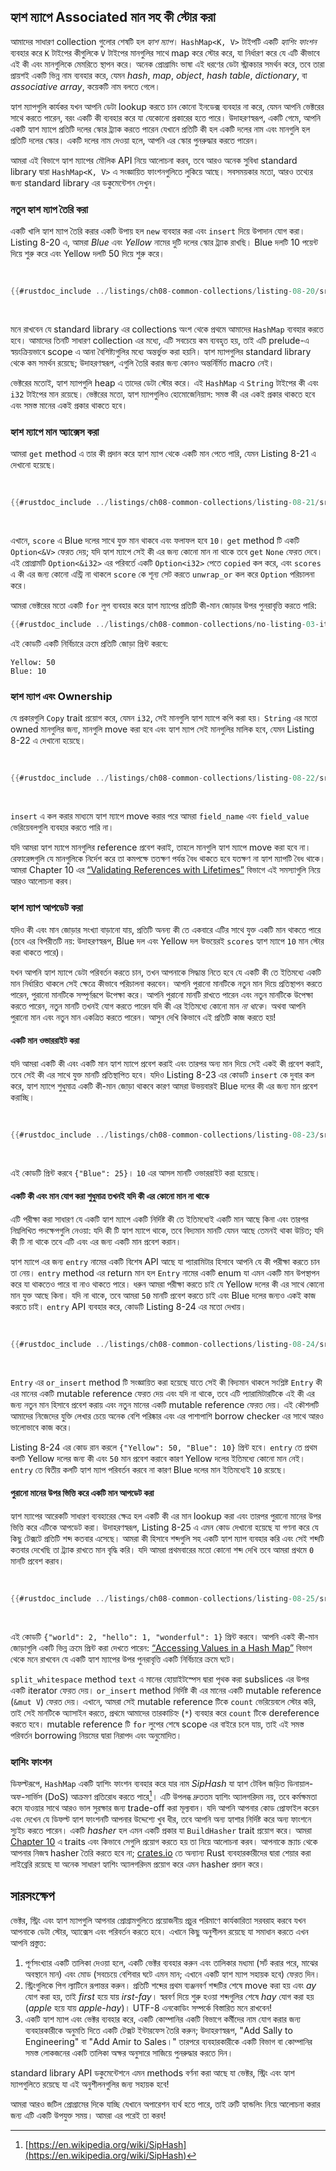 ## হ্যাশ ম্যাপে Associated মান সহ কী স্টোর করা

আমাদের সাধারণ collection গুলোর শেষটি হল _হ্যাশ ম্যাপ_। `HashMap<K, V>` টাইপটি একটি _হ্যাশিং ফাংশন_ ব্যবহার করে `K` টাইপের কীগুলিকে `V` টাইপের মানগুলির সাথে map করে স্টোর করে, যা নির্ধারণ করে যে এটি কীভাবে এই কী এবং মানগুলিকে মেমরিতে স্থাপন করে। অনেক প্রোগ্রামিং ভাষা এই ধরণের ডেটা স্ট্রাকচার সমর্থন করে, তবে তারা প্রায়শই একটি ভিন্ন নাম ব্যবহার করে, যেমন _hash_, _map_, _object_, _hash table_, _dictionary_, বা _associative array_, কয়েকটি নাম বলতে গেলে।

হ্যাশ ম্যাপগুলি কার্যকর যখন আপনি ডেটা lookup করতে চান কোনো ইনডেক্স ব্যবহার না করে, যেমন আপনি ভেক্টরের সাথে করতে পারেন, বরং একটি কী ব্যবহার করে যা যেকোনো প্রকারের হতে পারে। উদাহরণস্বরূপ, একটি গেমে, আপনি একটি হ্যাশ ম্যাপে প্রতিটি দলের স্কোর ট্র্যাক করতে পারেন যেখানে প্রতিটি কী হল একটি দলের নাম এবং মানগুলি হল প্রতিটি দলের স্কোর। একটি দলের নাম দেওয়া হলে, আপনি এর স্কোর পুনরুদ্ধার করতে পারেন।

আমরা এই বিভাগে হ্যাশ ম্যাপের মৌলিক API নিয়ে আলোচনা করব, তবে আরও অনেক সুবিধা standard library দ্বারা `HashMap<K, V>` এ সংজ্ঞায়িত ফাংশনগুলিতে লুকিয়ে আছে। সবসময়কার মতো, আরও তথ্যের জন্য standard library এর ডকুমেন্টেশন দেখুন।

### নতুন হ্যাশ ম্যাপ তৈরি করা

একটি খালি হ্যাশ ম্যাপ তৈরি করার একটি উপায় হল `new` ব্যবহার করা এবং `insert` দিয়ে উপাদান যোগ করা। Listing 8-20 এ, আমরা _Blue_ এবং _Yellow_ নামের দুটি দলের স্কোর ট্র্যাক রাখছি। Blue দলটি 10 পয়েন্ট দিয়ে শুরু করে এবং Yellow দলটি 50 দিয়ে শুরু করে।

<Listing number="8-20" caption="একটি নতুন হ্যাশ ম্যাপ তৈরি করা এবং কিছু কী এবং মান প্রবেশ করানো">

```rust
{{#rustdoc_include ../listings/ch08-common-collections/listing-08-20/src/main.rs:here}}
```

</Listing>

মনে রাখবেন যে standard library এর collections অংশ থেকে প্রথমে আমাদের `HashMap` ব্যবহার করতে হবে। আমাদের তিনটি সাধারণ collection এর মধ্যে, এটি সবচেয়ে কম ব্যবহৃত হয়, তাই এটি prelude-এ স্বয়ংক্রিয়ভাবে scope এ আনা বৈশিষ্ট্যগুলির মধ্যে অন্তর্ভুক্ত করা হয়নি। হ্যাশ ম্যাপগুলির standard library থেকে কম সমর্থন রয়েছে; উদাহরণস্বরূপ, এগুলি তৈরি করার জন্য কোনও অন্তর্নির্মিত macro নেই।

ভেক্টরের মতোই, হ্যাশ ম্যাপগুলি heap এ তাদের ডেটা স্টোর করে। এই `HashMap` এ `String` টাইপের কী এবং `i32` টাইপের মান রয়েছে। ভেক্টরের মতো, হ্যাশ ম্যাপগুলিও হোমোজেনিয়াস: সমস্ত কী এর একই প্রকার থাকতে হবে এবং সমস্ত মানের একই প্রকার থাকতে হবে।

### হ্যাশ ম্যাপে মান অ্যাক্সেস করা

আমরা `get` method এ তার কী প্রদান করে হ্যাশ ম্যাপ থেকে একটি মান পেতে পারি, যেমন Listing 8-21 এ দেখানো হয়েছে।

<Listing number="8-21" caption="হ্যাশ ম্যাপে স্টোর করা Blue দলের স্কোর অ্যাক্সেস করা">

```rust
{{#rustdoc_include ../listings/ch08-common-collections/listing-08-21/src/main.rs:here}}
```

</Listing>

এখানে, `score` এ Blue দলের সাথে যুক্ত মান থাকবে এবং ফলাফল হবে `10`। `get` method টি একটি `Option<&V>` ফেরত দেয়; যদি হ্যাশ ম্যাপে সেই কী এর জন্য কোনো মান না থাকে তবে `get` `None` ফেরত দেবে। এই প্রোগ্রামটি `Option<&i32>` এর পরিবর্তে একটি `Option<i32>` পেতে `copied` কল করে, এবং `scores` এ কী এর জন্য কোনো এন্ট্রি না থাকলে `score` কে শূন্য সেট করতে `unwrap_or` কল করে `Option` পরিচালনা করে।

আমরা ভেক্টরের মতো একটি `for` লুপ ব্যবহার করে হ্যাশ ম্যাপের প্রতিটি কী-মান জোড়ার উপর পুনরাবৃত্তি করতে পারি:

```rust
{{#rustdoc_include ../listings/ch08-common-collections/no-listing-03-iterate-over-hashmap/src/main.rs:here}}
```

এই কোডটি একটি নির্বিচারে ক্রমে প্রতিটি জোড়া প্রিন্ট করবে:

```text
Yellow: 50
Blue: 10
```

### হ্যাশ ম্যাপ এবং Ownership

যে প্রকারগুলি `Copy` trait প্রয়োগ করে, যেমন `i32`, সেই মানগুলি হ্যাশ ম্যাপে কপি করা হয়। `String` এর মতো owned মানগুলির জন্য, মানগুলি move করা হবে এবং হ্যাশ ম্যাপ সেই মানগুলির মালিক হবে, যেমন Listing 8-22 এ দেখানো হয়েছে।

<Listing number="8-22" caption="দেখান যে একবার প্রবেশ করানো হলে হ্যাশ ম্যাপটি কী এবং মানগুলির মালিক হয়">

```rust
{{#rustdoc_include ../listings/ch08-common-collections/listing-08-22/src/main.rs:here}}
```

</Listing>

`insert` এ কল করার মাধ্যমে হ্যাশ ম্যাপে move করার পরে আমরা `field_name` এবং `field_value` ভেরিয়েবলগুলি ব্যবহার করতে পারি না।

যদি আমরা হ্যাশ ম্যাপে মানগুলির reference প্রবেশ করাই, তাহলে মানগুলি হ্যাশ ম্যাপে move করা হবে না। রেফারেন্সগুলি যে মানগুলিকে নির্দেশ করে তা কমপক্ষে ততক্ষণ পর্যন্ত বৈধ থাকতে হবে যতক্ষণ না হ্যাশ ম্যাপটি বৈধ থাকে। আমরা Chapter 10 এর [“Validating References with Lifetimes”][validating-references-with-lifetimes]<!-- ignore --> বিভাগে এই সমস্যাগুলি নিয়ে আরও আলোচনা করব।

### হ্যাশ ম্যাপ আপডেট করা

যদিও কী এবং মান জোড়ার সংখ্যা বাড়ানো যায়, প্রতিটি অনন্য কী তে একবারে এটির সাথে যুক্ত একটি মান থাকতে পারে (তবে এর বিপরীতটি নয়: উদাহরণস্বরূপ, Blue দল এবং Yellow দল উভয়েরই `scores` হ্যাশ ম্যাপে `10` মান স্টোর করা থাকতে পারে)।

যখন আপনি হ্যাশ ম্যাপে ডেটা পরিবর্তন করতে চান, তখন আপনাকে সিদ্ধান্ত নিতে হবে যে একটি কী তে ইতিমধ্যে একটি মান নির্ধারিত থাকলে সেই ক্ষেত্রে কীভাবে পরিচালনা করবেন। আপনি পুরানো মানটিকে নতুন মান দিয়ে প্রতিস্থাপন করতে পারেন, পুরানো মানটিকে সম্পূর্ণরূপে উপেক্ষা করে। আপনি পুরানো মানটি রাখতে পারেন এবং নতুন মানটিকে উপেক্ষা করতে পারেন, নতুন মানটি তখনই যোগ করতে পারেন যদি কী এর ইতিমধ্যে কোনো মান _না থাকে_। অথবা আপনি পুরানো মান এবং নতুন মান একত্রিত করতে পারেন। আসুন দেখি কিভাবে এই প্রতিটি কাজ করতে হয়!

#### একটি মান ওভাররাইট করা

যদি আমরা একটি কী এবং একটি মান হ্যাশ ম্যাপে প্রবেশ করাই এবং তারপর অন্য মান দিয়ে সেই একই কী প্রবেশ করাই, তবে সেই কী এর সাথে যুক্ত মানটি প্রতিস্থাপিত হবে। যদিও Listing 8-23 এর কোডটি `insert` কে দুবার কল করে, হ্যাশ ম্যাপে শুধুমাত্র একটি কী-মান জোড়া থাকবে কারণ আমরা উভয়বারই Blue দলের কী এর জন্য মান প্রবেশ করাচ্ছি।

<Listing number="8-23" caption="একটি নির্দিষ্ট কী এর সাথে স্টোর করা একটি মান প্রতিস্থাপন করা">

```rust
{{#rustdoc_include ../listings/ch08-common-collections/listing-08-23/src/main.rs:here}}
```

</Listing>

এই কোডটি প্রিন্ট করবে `{"Blue": 25}`। `10` এর আসল মানটি ওভাররাইট করা হয়েছে।

<!-- Old headings. Do not remove or links may break. -->

<a id="only-inserting-a-value-if-the-key-has-no-value"></a>

#### একটি কী এবং মান যোগ করা শুধুমাত্র তখনই যদি কী এর কোনো মান না থাকে

এটি পরীক্ষা করা সাধারণ যে একটি হ্যাশ ম্যাপে একটি নির্দিষ্ট কী তে ইতিমধ্যেই একটি মান আছে কিনা এবং তারপর নিম্নলিখিত পদক্ষেপগুলি নেওয়া: যদি কী টি হ্যাশ ম্যাপে থাকে, তবে বিদ্যমান মানটি যেমন আছে তেমনই থাকা উচিত; যদি কী টি না থাকে তবে এটি এবং এর জন্য একটি মান প্রবেশ করান।

হ্যাশ ম্যাপে এর জন্য `entry` নামের একটি বিশেষ API আছে যা প্যারামিটার হিসাবে আপনি যে কী পরীক্ষা করতে চান তা নেয়। `entry` method এর return মান হল `Entry` নামের একটি enum যা এমন একটি মান উপস্থাপন করে যা থাকতেও পারে বা নাও থাকতে পারে। ধরুন আমরা পরীক্ষা করতে চাই যে Yellow দলের কী এর সাথে কোনো মান যুক্ত আছে কিনা। যদি না থাকে, তবে আমরা `50` মানটি প্রবেশ করতে চাই এবং Blue দলের জন্যও একই কাজ করতে চাই। `entry` API ব্যবহার করে, কোডটি Listing 8-24 এর মতো দেখায়।

<Listing number="8-24" caption="শুধুমাত্র তখনই প্রবেশ করাতে `entry` method ব্যবহার করা যদি কী তে ইতিমধ্যে কোনো মান না থাকে">

```rust
{{#rustdoc_include ../listings/ch08-common-collections/listing-08-24/src/main.rs:here}}
```

</Listing>

`Entry` এর `or_insert` method টি সংজ্ঞায়িত করা হয়েছে যাতে সেই কী বিদ্যমান থাকলে সংশ্লিষ্ট `Entry` কী এর মানের একটি mutable reference ফেরত দেয় এবং যদি না থাকে, তবে এটি প্যারামিটারটিকে এই কী এর জন্য নতুন মান হিসাবে প্রবেশ করায় এবং নতুন মানের একটি mutable reference ফেরত দেয়। এই কৌশলটি আমাদের নিজেদের যুক্তি লেখার চেয়ে অনেক বেশি পরিষ্কার এবং এর পাশাপাশি borrow checker এর সাথে আরও ভালোভাবে কাজ করে।

Listing 8-24 এর কোড রান করলে `{"Yellow": 50, "Blue": 10}` প্রিন্ট হবে। `entry` তে প্রথম কলটি Yellow দলের জন্য কী এবং `50` মান প্রবেশ করাবে কারণ Yellow দলের ইতিমধ্যে কোনো মান নেই। `entry` তে দ্বিতীয় কলটি হ্যাশ ম্যাপ পরিবর্তন করবে না কারণ Blue দলের মান ইতিমধ্যেই `10` রয়েছে।

#### পুরানো মানের উপর ভিত্তি করে একটি মান আপডেট করা

হ্যাশ ম্যাপের আরেকটি সাধারণ ব্যবহারের ক্ষেত্র হল একটি কী এর মান lookup করা এবং তারপর পুরানো মানের উপর ভিত্তি করে এটিকে আপডেট করা। উদাহরণস্বরূপ, Listing 8-25 এ এমন কোড দেখানো হয়েছে যা গণনা করে যে কিছু টেক্সটে প্রতিটি শব্দ কতবার এসেছে। আমরা কী হিসাবে শব্দগুলি সহ একটি হ্যাশ ম্যাপ ব্যবহার করি এবং সেই শব্দটি কতবার দেখেছি তা ট্র্যাক রাখতে মান বৃদ্ধি করি। যদি আমরা প্রথমবারের মতো কোনো শব্দ দেখি তবে আমরা প্রথমে `0` মানটি প্রবেশ করাব।

<Listing number="8-25" caption="শব্দ এবং গণনা স্টোর করে এমন একটি হ্যাশ ম্যাপ ব্যবহার করে শব্দের ঘটনা গণনা করা">

```rust
{{#rustdoc_include ../listings/ch08-common-collections/listing-08-25/src/main.rs:here}}
```

</Listing>

এই কোডটি `{"world": 2, "hello": 1, "wonderful": 1}` প্রিন্ট করবে। আপনি একই কী-মান জোড়াগুলি একটি ভিন্ন ক্রমে প্রিন্ট করা দেখতে পারেন: [“Accessing Values in a Hash Map”][access]<!-- ignore --> বিভাগ থেকে মনে রাখবেন যে একটি হ্যাশ ম্যাপের উপর পুনরাবৃত্তি একটি নির্বিচারে ক্রমে ঘটে।

`split_whitespace` method `text` এ মানের হোয়াইটস্পেস দ্বারা পৃথক করা subslices এর উপর একটি iterator ফেরত দেয়। `or_insert` method নির্দিষ্ট কী এর মানের একটি mutable reference (`&mut V`) ফেরত দেয়। এখানে, আমরা সেই mutable reference টিকে `count` ভেরিয়েবলে স্টোর করি, তাই সেই মানটিকে অ্যাসাইন করতে, প্রথমে আমাদের তারকাচিহ্ন (`*`) ব্যবহার করে `count` টিকে dereference করতে হবে। mutable reference টি `for` লুপের শেষে scope এর বাইরে চলে যায়, তাই এই সমস্ত পরিবর্তন borrowing নিয়মের দ্বারা নিরাপদ এবং অনুমোদিত।

### হ্যাশিং ফাংশন

ডিফল্টরূপে, `HashMap` একটি হ্যাশিং ফাংশন ব্যবহার করে যার নাম _SipHash_ যা হ্যাশ টেবিল জড়িত ডিনায়াল-অফ-সার্ভিস (DoS) আক্রমণ প্রতিরোধ করতে পারে[^siphash]<!-- ignore -->। এটি উপলব্ধ দ্রুততম হ্যাশিং অ্যালগরিদম নয়, তবে কর্মক্ষমতা কমে যাওয়ার সাথে আরও ভাল সুরক্ষার জন্য trade-off করা মূল্যবান। যদি আপনি আপনার কোড প্রোফাইল করেন এবং দেখেন যে ডিফল্ট হ্যাশ ফাংশনটি আপনার উদ্দেশ্যে খুব ধীর, তবে আপনি অন্য হ্যাশার নির্দিষ্ট করে অন্য ফাংশনে স্যুইচ করতে পারেন। একটি _hasher_ হল এমন একটি প্রকার যা `BuildHasher` trait প্রয়োগ করে। আমরা [Chapter 10][traits]<!-- ignore --> এ traits এবং কিভাবে সেগুলি প্রয়োগ করতে হয় তা নিয়ে আলোচনা করব। আপনাকে স্ক্র্যাচ থেকে আপনার নিজস্ব hasher তৈরি করতে হবে না; [crates.io](https://crates.io/)<!-- ignore --> তে অন্যান্য Rust ব্যবহারকারীদের দ্বারা শেয়ার করা লাইব্রেরি রয়েছে যা অনেক সাধারণ হ্যাশিং অ্যালগরিদম প্রয়োগ করে এমন hasher প্রদান করে।

[^siphash]: [https://en.wikipedia.org/wiki/SipHash](https://en.wikipedia.org/wiki/SipHash)

## সারসংক্ষেপ

ভেক্টর, স্ট্রিং এবং হ্যাশ ম্যাপগুলি আপনার প্রোগ্রামগুলিতে প্রয়োজনীয় প্রচুর পরিমাণে কার্যকারিতা সরবরাহ করবে যখন আপনাকে ডেটা স্টোর, অ্যাক্সেস এবং পরিবর্তন করতে হবে। এখানে কিছু অনুশীলন রয়েছে যা সমাধান করতে এখন আপনি প্রস্তুত:

1. পূর্ণসংখ্যার একটি তালিকা দেওয়া হলে, একটি ভেক্টর ব্যবহার করুন এবং তালিকার মধ্যমা (সর্ট করার পরে, মাঝের অবস্থানে মান) এবং মোড (সবচেয়ে বেশিবার ঘটে এমন মান; এখানে একটি হ্যাশ ম্যাপ সহায়ক হবে) ফেরত দিন।
2. স্ট্রিংগুলিকে পিগ ল্যাটিনে রূপান্তর করুন। প্রতিটি শব্দের প্রথম ব্যঞ্জনবর্ণ শব্দটির শেষে move করা হয় এবং _ay_ যোগ করা হয়, তাই _first_ হয়ে যায় _irst-fay_। স্বরবর্ণ দিয়ে শুরু হওয়া শব্দগুলির শেষে _hay_ যোগ করা হয় (_apple_ হয়ে যায় _apple-hay_)। UTF-8 এনকোডিং সম্পর্কে বিস্তারিত মনে রাখবেন!
3. একটি হ্যাশ ম্যাপ এবং ভেক্টর ব্যবহার করে, একটি কোম্পানির একটি বিভাগে কর্মীদের নাম যোগ করার জন্য ব্যবহারকারীকে অনুমতি দিতে একটি টেক্সট ইন্টারফেস তৈরি করুন; উদাহরণস্বরূপ, "Add Sally to Engineering" বা "Add Amir to Sales।" তারপরে ব্যবহারকারীকে একটি বিভাগ বা কোম্পানির সমস্ত লোকজনের একটি তালিকা অক্ষর অনুসারে সাজিয়ে পুনরুদ্ধার করতে দিন।

standard library API ডকুমেন্টেশনে এমন methods বর্ণনা করা আছে যা ভেক্টর, স্ট্রিং এবং হ্যাশ ম্যাপগুলিতে রয়েছে যা এই অনুশীলনগুলির জন্য সহায়ক হবে!

আমরা আরও জটিল প্রোগ্রামের দিকে যাচ্ছি যেখানে অপারেশন ব্যর্থ হতে পারে, তাই ত্রুটি হ্যান্ডলিং নিয়ে আলোচনা করার জন্য এটি একটি উপযুক্ত সময়। আমরা এর পরেই তা করব!

[validating-references-with-lifetimes]: ch10-03-lifetime-syntax.html#validating-references-with-lifetimes
[access]: #accessing-values-in-a-hash-map
[traits]: ch10-02-traits.html
